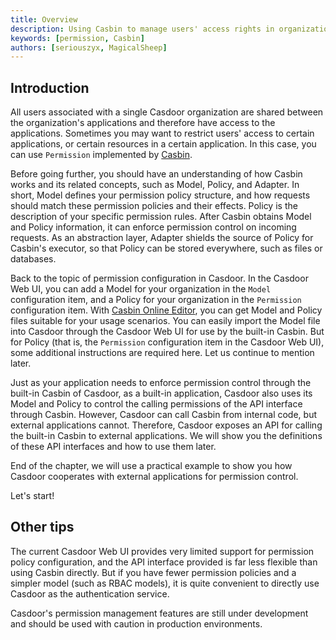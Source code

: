 ```yaml
---
title: Overview
description: Using Casbin to manage users' access rights in organization
keywords: [permission, Casbin]
authors: [seriouszyx, MagicalSheep]
---
```


## Introduction

All users associated with a single Casdoor organization are shared between the organization's applications and therefore have access to the applications. Sometimes you may want to restrict users' access to certain applications, or certain resources in a certain application. In this case, you can use `Permission` implemented by [Casbin](https://casbin.io/). 

Before going further, you should have an understanding of how Casbin works and its related concepts, such as Model, Policy, and Adapter. In short, Model defines your permission policy structure, and how requests should match these permission policies and their effects. Policy is the description of your specific permission rules. After Casbin obtains Model and Policy information, it can enforce permission control on incoming requests. As an abstraction layer, Adapter shields the source of Policy for Casbin's executor, so that Policy can be stored everywhere, such as files or databases. 

Back to the topic of permission configuration in Casdoor. In the Casdoor Web UI, you can add a Model for your organization in the `Model` configuration item, and a Policy for your organization in the `Permission` configuration item. With [Casbin Online Editor](https://casbin.org/casbin-editor/), you can get Model and Policy files suitable for your usage scenarios. You can easily import the Model file into Casdoor through the Casdoor Web UI for use by the built-in Casbin. But for Policy (that is, the `Permission` configuration item in the Casdoor Web UI), some additional instructions are required here. Let us continue to mention later. 

Just as your application needs to enforce permission control through the built-in Casbin of Casdoor, as a built-in application, Casdoor also uses its Model and Policy to control the calling permissions of the API interface through Casbin. However, Casdoor can call Casbin from internal code, but external applications cannot. Therefore, Casdoor exposes an API for calling the built-in Casbin to external applications. We will show you the definitions of these API interfaces and how to use them later.

End of the chapter, we will use a practical example to show you how Casdoor cooperates with external applications for permission control. 

Let's start!

## Other tips

The current Casdoor Web UI provides very limited support for permission policy configuration, and the API interface provided is far less flexible than using Casbin directly. But if you have fewer permission policies and a simpler model (such as RBAC models), it is quite convenient to directly use Casdoor as the authentication service. 

Casdoor's permission management features are still under development and should be used with caution in production environments. 